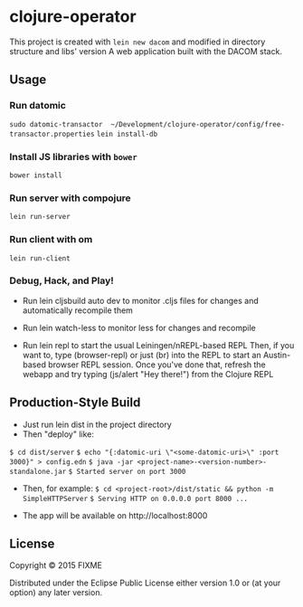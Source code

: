 clojure-operator
====
This project is created with `lein new dacom` and modified in directory structure and libs' version
A web application built with the DACOM stack.

## Usage
### Run datomic
`sudo datomic-transactor  ~/Development/clojure-operator/config/free-transactor.properties`
`lein install-db`

### Install JS libraries with `bower`
`bower install`

### Run server with compojure
`lein run-server`

### Run client with om
`lein run-client`

### Debug, Hack, and Play!

- Run lein cljsbuild auto dev to monitor .cljs files for changes and automatically recompile them

- Run lein watch-less to monitor less for changes and recompile

- Run lein repl to start the usual Leiningen/nREPL-based REPL
Then, if you want to, type (browser-repl) or just (br) into the REPL to start an Austin-based browser REPL session. Once you've done that, refresh the webapp and try typing (js/alert "Hey there!") from the Clojure REPL

## Production-Style Build

- Just run lein dist in the project directory
- Then "deploy" like:

`$ cd dist/server`
`$ echo "{:datomic-uri \"<some-datomic-uri>\" :port 3000}" > config.edn`
`$ java -jar <project-name>-<version-number>-standalone.jar`
`$ Started server on port 3000`

- Then, for example:
`$ cd <project-root>/dist/static && python -m SimpleHTTPServer`
`$ Serving HTTP on 0.0.0.0 port 8000 ...`

- The app will be available on http://localhost:8000

## License

Copyright © 2015 FIXME

Distributed under the Eclipse Public License either version 1.0 or (at
your option) any later version.
